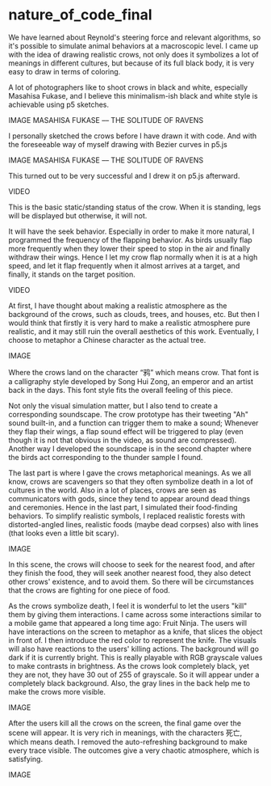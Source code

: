 # nature_of_code_final
We have learned about Reynold's steering force and relevant algorithms, so it's possible to simulate animal behaviors at a macroscopic level. I came up with the idea of drawing realistic crows, not only does it symbolizes a lot of meanings in different cultures, but because of its full black body, it is very easy to draw in terms of coloring. 

A lot of photographers like to shoot crows in black and white, especially Masahisa Fukase, and I believe this minimalism-ish black and white style is achievable using p5 sketches.









IMAGE
MASAHISA FUKASE –– THE SOLITUDE OF RAVENS

I personally sketched the crows before I have drawn it with code. And with the foreseeable way of myself drawing with Bezier curves in p5.js









IMAGE
MASAHISA FUKASE –– THE SOLITUDE OF RAVENS

This turned out to be very successful and I drew it on p5.js afterward. 









VIDEO



This is the basic static/standing status of the crow. When it is standing, legs will be displayed but otherwise, it will not.

It will have the seek behavior. Especially in order to make it more natural, I programmed the frequency of the flapping behavior. As birds usually flap more frequently when they lower their speed to stop in the air and finally withdraw their wings. Hence I let my crow flap normally when it is at a high speed, and let it flap frequently when it almost arrives at a target, and finally, it stands on the target position.









VIDEO



At first, I have thought about making a realistic atmosphere as the background of the crows, such as clouds, trees, and houses, etc. But then I would think that firstly it is very hard to make a realistic atmosphere pure realistic, and it may still ruin the overall aesthetics of this work. Eventually, I choose to metaphor a Chinese character as the actual tree.









IMAGE



Where the crows land on the character “鸦” which means crow. That font is a calligraphy style developed by Song Hui Zong, an emperor and an artist back in the days. This font style fits the overall feeling of this piece.

Not only the visual simulation matter, but I also tend to create a corresponding soundscape. The crow prototype has their tweeting "Ah" sound built-in, and a function can trigger them to make a sound; Whenever they flap their wings, a flap sound effect will be triggered to play (even though it is not that obvious in the video, as sound are compressed). Another way I developed the soundscape is in the second chapter where the birds act corresponding to the thunder sample I found. 

The last part is where I gave the crows metaphorical meanings. As we all know, crows are scavengers so that they often symbolize death in a lot of cultures in the world. Also in a lot of places, crows are seen as communicators with gods, since they tend to appear around dead things and ceremonies. Hence in the last part, I simulated their food-finding behaviors. To simplify realistic symbols, I replaced realistic forests with distorted-angled lines, realistic foods (maybe dead corpses) also with lines (that looks even a little bit scary). 












IMAGE



In this scene, the crows will choose to seek for the nearest food, and after they finish the food, they will seek another nearest food, they also detect other crows' existence, and to avoid them. So there will be circumstances that the crows are fighting for one piece of food. 

As the crows symbolize death, I feel it is wonderful to let the users "kill" them by giving them interactions. I came across some interactions similar to a mobile game that appeared a long time ago: Fruit Ninja. The users will have interactions on the screen to metaphor as a knife, that slices the object in front of. I then introduce the red color to represent the knife. The visuals will also have reactions to the users' killing actions. The background will go dark if it is currently bright. This is really playable with RGB grayscale values to make contrasts in brightness. As the crows look completely black, yet they are not, they have 30 out of 255 of grayscale. So it will appear under a completely black background. Also, the gray lines in the back help me to make the crows more visible. 









IMAGE



After the users kill all the crows on the screen, the final game over the scene will appear. It is very rich in meanings, with the characters 死亡, which means death. I removed the auto-refreshing background to make every trace visible. The outcomes give a very chaotic atmosphere, which is satisfying.









IMAGE

